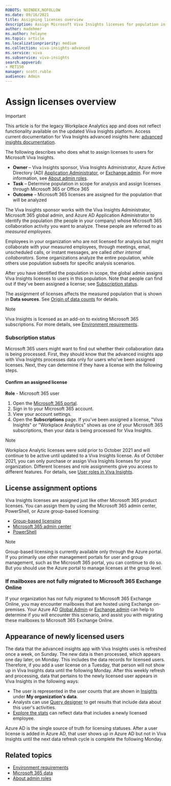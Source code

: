 ```yaml
---
ROBOTS: NOINDEX,NOFOLLOW
ms.date: 09/16/2021
title: Assigning licenses overview
description: Assign Microsoft Viva Insights licenses for population in scope for analysis
author: madehmer
ms.author: helayne
ms.topic: article
ms.localizationpriority: medium 
ms.collection: viva-insights-advanced 
ms.service: viva 
ms.subservice: viva-insights 
search.appverid: 
- MET150 
manager: scott.ruble
audience: Admin
---
```


# Assign licenses overview

>[!Important]
>This article is for the legacy Workplace Analytics app and does not reflect functionality available on the updated Viiva Insights platform. Access current documentation for Viva Insights advanced insights here: [advanced insights documentation](../advanced/introduction-to-advanced-insights.md).

The following describes who does what to assign licenses to users for Microsoft Viva Insights.

* **Owner** &ndash; Viva Insights sponsor, Viva Insights Administrator, Azure Active Directory (AD) [Application Administrator](/azure/active-directory/roles/permissions-reference#application-administrator), or [Exchange admin](/azure/active-directory/roles/permissions-reference#exchange-administrator). For more information, see [About admin roles](/microsoft-365/admin/add-users/about-admin-roles?view=o365-worldwide&preserve-view=true).
* **Task** &ndash; Determine population in scope for analysis and assign licenses through Microsoft 365 or Office 365
* **Outcome** &ndash; Microsoft 365 licenses are assigned for the population that will be analyzed

The Viva Insights sponsor works with the Viva Insights Administrator, Microsoft 365 global admin, and Azure AD Application Administrator to identify the population (the people in your company) whose Microsoft 365 collaboration activity you want to analyze. These people are referred to as _measured employees_.

Employees in your organization who are not licensed for analysis but might collaborate with your measured employees, through meetings, email, unscheduled calls, or instant messages, are called _other internal collaborators_. Some organizations analyze the entire population, while others use population subsets for specific analysis scenarios.

After you have identified the population in scope, the global admin assigns Viva Insights licenses to users in this population. Note that people can find out if they've been assigned a license; see [Subscription status](#subscription-status).

The assignment of licenses affects the measured population that is shown in **Data sources**. See [Origin of data counts](/viva/insights/use/office-365-data?toc=/viva/insights/use/toc.json&bc=/viva/insights/breadcrumb/toc.json#origin-of-data-counts) for details.

>[!Note]
>Viva Insights is licensed as an add-on to existing Microsoft 365 subscriptions. For more details, see [Environment requirements](/viva/insights/setup/environment-requirements?toc=/viva/insights/use/toc.json&bc=/viva/insights/breadcrumb/toc.json).

### Subscription status

Microsoft 365 users might want to find out whether their collaboration data is being processed. First, they should know that the advanced insights app with Viva Insights processes data only for users who've been assigned licenses. Next, they can determine if they have a license with the following steps.

#### Confirm an assigned license

**Role** - Microsoft 365 user

1. Open the [Microsoft 365 portal](https://portal.office.com).
2. Sign in to your Microsoft 365 account.
3. View your account settings.
4. Open the **Subscriptions** page. If you've been assigned a license, "Viva Insights" or "Workplace Analytics" shows as one of your Microsoft 365 subscriptions, then your data is being processed for Viva Insights.

>[!Note]
>Workplace Analytic licenses were sold prior to October 2021 and will continue to be active until updated to a Viva Insights license. As of October 2021, you can only purchase or assign Viva Insights licenses for your organization. Different licenses and role assignments give you access to different features. For details, see [User roles in Viva Insights](/viva/insights/use/user-roles?toc=/viva/insights/use/toc.json&bc=/viva/insights/breadcrumb/toc.json).

<!--## Video: Assign licenses
Intro text out for now:
Watch this video to learn how Workplace Analytics licenses work and how the Microsoft 365 admin can assign Workplace Analytics licenses. old link, with thumbnail
[<img src="../Images/WpA/setup/Assign-licenses.png" alt="Assign licenses video">](https://aka.ms/AssignWpALicenses_Video)

<iframe width="640" height="564" src="https://player.vimeo.com/video/282896938" frameborder="0" allowFullScreen></iframe>
-->
## License assignment options

Viva Insights licenses are assigned just like other Microsoft 365 product licenses. You can assign them by using the Microsoft 365 admin center, PowerShell, or Azure group-based licensing:

* [Group-based licensing](/azure/active-directory/enterprise-users/licensing-groups-assign)
* [Microsoft 365 admin center​](/microsoft-365/admin/add-users/add-users)
* [PowerShell](/viva/insights/use/Assigning-licenses-with-powershell?toc=/viva/insights/use/toc.json&bc=/viva/insights/breadcrumb/toc.json)

>[!Note]
>Group-based licensing is currently available only through the Azure portal. If you primarily use other management portals for user and group management, such as the Microsoft 365 portal, you can continue to do so. But you should use the Azure portal to manage licenses at the group level.

### If mailboxes are not fully migrated to Microsoft 365 Exchange Online

If your organization has not fully migrated to Microsoft 365 Exchange Online, you may encounter mailboxes that are hosted using Exchange on-premises. Your Azure AD [Global Admin](/azure/active-directory/roles/permissions-reference#global-administrator) or [Exchange admin](/azure/active-directory/roles/permissions-reference#exchange-administrator) can help to determine if you will encounter this scenario, and assist you with migrating these mailboxes to Microsoft 365 Exchange Online.

## Appearance of newly licensed users

The data that the advanced insights app with Viva Insights uses is refreshed once a week, on Sunday. The new data is then processed, which appears one day later, on Monday. This includes the data records for licensed users. Therefore, if you add a user license on a Tuesday, that person will not show up in Viva Insights data until the following Monday. After this weekly refresh and processing, data that pertains to the newly licensed user appears in Viva Insights in the following ways:

* The user is represented in the user counts that are shown in [Insights](/viva/insights/use/insights?toc=/viva/insights/use/toc.json&bc=/viva/insights/breadcrumb/toc.json) under **My organization's data**.
* Analysts can use [Query designer](/viva/insights/tutorials/query-designer?toc=/viva/insights/use/toc.json&bc=/viva/insights/breadcrumb/toc.json) to get results that include data about this user's activities.
* [Explore the stats](/viva/insights/use/explore-intro?toc=/viva/insights/use/toc.json&bc=/viva/insights/breadcrumb/toc.json) can reflect data that includes a newly licensed employee.

Azure AD is the single source of truth for licensing statuses. After a user license is added in Azure AD, that user shows up in Azure AD but not in Viva Insights until the next data refresh cycle is complete the following Monday.

## Related topics

* [Environment requirements](/viva/insights/setup/environment-requirements?toc=/viva/insights/use/toc.json&bc=/viva/insights/breadcrumb/toc.json)
* [Microsoft 365 data](/viva/insights/use/office-365-data?toc=/viva/insights/use/toc.json&bc=/viva/insights/breadcrumb/toc.json)
* [About admin roles](/microsoft-365/admin/add-users/about-admin-roles)

